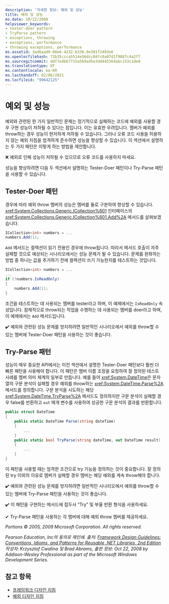 ```yaml
---
description: '자세한 정보: 예외 및 성능'
title: 예외 및 성능
ms.date: 10/22/2008
helpviewer_keywords:
- tester-doer pattern
- TryParse pattern
- exceptions, throwing
- exceptions, performance
- throwing exceptions, performance
ms.assetid: 3ad6aad9-08e6-4232-b336-0e301f2493e6
ms.openlocfilehash: 72b35ccca5514e56dcc04fc0a07d1f9887c4a2f7
ms.sourcegitcommit: ddf7edb67715a5b9a45e3dd44536dabc153c1de0
ms.translationtype: HT
ms.contentlocale: ko-KR
ms.lasthandoff: 02/06/2021
ms.locfileid: "99642125"
---
```

# <a name="exceptions-and-performance"></a>예외 및 성능

예외와 관련된 한 가지 일반적인 문제는 정기적으로 실패하는 코드에 예외를 사용할 경우 구현 성능이 저하될 수 있다는 점입니다. 이는 유효한 우려입니다. 멤버가 예외를 throw하는 경우 성능이 현저하게 저하될 수 있습니다. 그러나 오류 코드 사용을 허용하지 않는 예외 지침을 엄격하게 준수하면 성능을 향상할 수 있습니다. 이 섹션에서 설명하는 두 가지 패턴은 이렇게 하는 방법을 제안합니다.

 ❌ 예외로 인해 성능이 저하될 수 있으므로 오류 코드를 사용하지 마세요.

 성능을 향상하려면 다음 두 섹션에서 설명하는 Tester-Doer 패턴이나 Try-Parse 패턴을 사용할 수 있습니다.

## <a name="tester-doer-pattern"></a>Tester-Doer 패턴

 경우에 따라 예외 throw 멤버의 성능은 멤버를 둘로 구분하여 향상할 수 있습니다. <xref:System.Collections.Generic.ICollection%601> 인터페이스의 <xref:System.Collections.Generic.ICollection%601.Add%2A> 메서드를 살펴보겠습니다.

```csharp
ICollection<int> numbers = ...
numbers.Add(1);
```

 `Add` 메서드는 컬렉션이 읽기 전용인 경우에 throw됩니다. 따라서 메서드 호출이 자주 실패할 것으로 예상되는 시나리오에서는 성능 문제가 될 수 있습니다. 문제를 완화하는 방법 중 하나는 값을 추가하기 전에 컬렉션이 쓰기 가능한지를 테스트하는 것입니다.

```csharp
ICollection<int> numbers = ...
...
if (!numbers.IsReadOnly)
{
    numbers.Add(1);
}
```

 조건을 테스트하는 데 사용되는 멤버를 tester라고 하며, 이 예제에서는 `IsReadOnly` 속성입니다. 잠재적으로 throw되는 작업을 수행하는 데 사용되는 멤버를 doer라고 하며, 이 예제에서는 `Add` 메서드입니다.

 ✔️ 예외와 관련된 성능 문제를 방지하려면 일반적인 시나리오에서 예외를 throw할 수 있는 멤버에 Tester-Doer 패턴을 사용하는 것이 좋습니다.

## <a name="try-parse-pattern"></a>Try-Parse 패턴

 성능이 매우 중요한 API에서는 이전 섹션에서 설명한 Tester-Doer 패턴보다 훨씬 더 빠른 패턴을 사용해야 합니다. 이 패턴은 멤버 이름 조정을 요청하여 잘 정의된 테스트 사례를 멤버 의미 체계의 일부로 만듭니다. 예를 들어 <xref:System.DateTime>은 문자열의 구문 분석이 실패할 경우 예외를 throw하는 <xref:System.DateTime.Parse%2A> 메서드를 정의합니다. 구문 분석을 시도하는 해당 <xref:System.DateTime.TryParse%2A> 메서드도 정의하지만 구문 분석이 실패할 경우 false를 반환하고 `out` 매개 변수를 사용하여 성공한 구문 분석의 결과를 반환합니다.

```csharp
public struct DateTime
{
    public static DateTime Parse(string dateTime)
    {
        ...
    }
    public static bool TryParse(string dateTime, out DateTime result)
    {
        ...
    }
}
```

 이 패턴을 사용할 때는 엄격한 조건으로 try 기능을 정의하는 것이 중요합니다. 잘 정의된 try 이외의 이유로 멤버가 실패할 경우 멤버는 해당 예외를 계속 throw해야 합니다.

 ✔️ 예외와 관련된 성능 문제를 방지하려면 일반적인 시나리오에서 예외를 throw할 수 있는 멤버에 Try-Parse 패턴을 사용하는 것이 좋습니다.

 ✔️ 이 패턴을 구현하는 메서드에 접두사 “Try” 및 부울 반환 형식을 사용하세요.

 ✔ Try-Parse 패턴을 사용하는 각 멤버에 대해 예외 throw 멤버를 제공하세요.

 *Portions © 2005, 2009 Microsoft Corporation. All rights reserved.*

 *Pearson Education, Inc의 동의로 재인쇄. 출처: [Framework Design Guidelines: Conventions, Idioms, and Patterns for Reusable .NET Libraries, 2nd Edition](https://www.informit.com/store/framework-design-guidelines-conventions-idioms-and-9780321545619) 작성자: Krzysztof Cwalina 및 Brad Abrams, 출판 정보: Oct 22, 2008 by Addison-Wesley Professional as part of the Microsoft Windows Development Series.*

## <a name="see-also"></a>참고 항목

- [프레임워크 디자인 지침](index.md)
- [예외 디자인 지침](exceptions.md)
